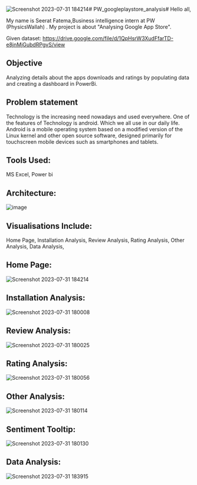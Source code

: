 ![Screenshot 2023-07-31 184214](https://github.com/seeratfatema/PW_googleplaystore_analysis/assets/115491132/c2fb6dca-b153-45b5-93d5-38346548b51d)# PW_googleplaystore_analysis#
Hello all,

My name is Seerat Fatema,Business intelligence  intern at PW (PhysicsWallah) . My project is about "Analysing Google App Store".

Given dataset:
https://drive.google.com/file/d/1QpHsrW3XudFfarTD-e8jnMjGubdRPgvS/view

## Objective 
Analyzing details about the apps downloads and ratings by populating data and creating a dashboard in PowerBi.

## Problem statement

Technology is the increasing need nowadays and used everywhere. One of the features of Technology is android. Which we all use in our daily life. Android is a mobile operating system based on a modified version of the Linux kernel and other open source software, designed primarily for touchscreen mobile devices such as smartphones and tablets.

## Tools Used:

MS Excel,
Power bi

## Architecture:

![image](https://github.com/seeratfatema/Ineuron_-entertainer_data_analysis/assets/115491132/1b17033f-f89c-490e-87bb-d0a3e642a804)

## Visualisations Include:
Home Page,
Installation Analysis,
Review Analysis,
Rating Analysis,
Other Analysis,
Data Analysis,

## Home Page:
![Screenshot 2023-07-31 184214](https://github.com/seeratfatema/PW_googleplaystore_analysis/assets/115491132/0b3e6500-e062-4004-b030-aab28fbad283)

## Installation Analysis:
![Screenshot 2023-07-31 180008](https://github.com/seeratfatema/PW_googleplaystore_analysis/assets/115491132/2996aa5a-92c2-472c-b386-fce5fc565211)

## Review Analysis:

![Screenshot 2023-07-31 180025](https://github.com/seeratfatema/PW_googleplaystore_analysis/assets/115491132/753c5b9d-0418-43f5-ba63-730c2ee8b0d7)

## Rating Analysis:
![Screenshot 2023-07-31 180056](https://github.com/seeratfatema/PW_googleplaystore_analysis/assets/115491132/7cf12bad-e485-4ba7-9f3a-2172cc4b2f88)

## Other Analysis:
![Screenshot 2023-07-31 180114](https://github.com/seeratfatema/PW_googleplaystore_analysis/assets/115491132/df7347a4-dd0c-493a-97a7-51a242dff9e4)
## Sentiment Tooltip:
![Screenshot 2023-07-31 180130](https://github.com/seeratfatema/PW_googleplaystore_analysis/assets/115491132/b11c874c-6691-417f-882b-6a7c97c9d483)

## Data Analysis:

![Screenshot 2023-07-31 183915](https://github.com/seeratfatema/PW_googleplaystore_analysis/assets/115491132/9b3b4ede-9fdd-4b86-b4d0-6af989b4d030)


